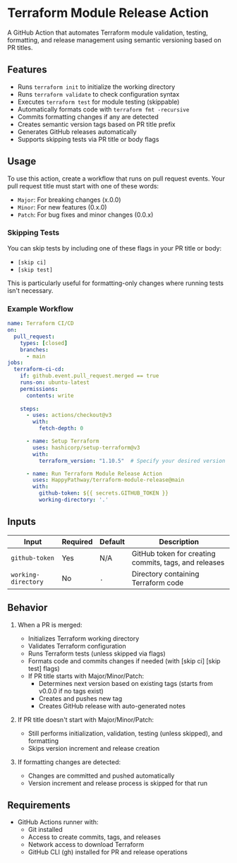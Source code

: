 # Terraform Module Release Action
A GitHub Action that automates Terraform module validation, testing, formatting, and release management using semantic versioning based on PR titles.

## Features
- Runs `terraform init` to initialize the working directory
- Runs `terraform validate` to check configuration syntax
- Executes `terraform test` for module testing (skippable)
- Automatically formats code with `terraform fmt -recursive`
- Commits formatting changes if any are detected
- Creates semantic version tags based on PR title prefix
- Generates GitHub releases automatically
- Supports skipping tests via PR title or body flags

## Usage
To use this action, create a workflow that runs on pull request events. Your pull request title must start with one of these words:
- `Major`: For breaking changes (x.0.0)
- `Minor`: For new features (0.x.0)
- `Patch`: For bug fixes and minor changes (0.0.x)

### Skipping Tests
You can skip tests by including one of these flags in your PR title or body:
- `[skip ci]`
- `[skip test]`

This is particularly useful for formatting-only changes where running tests isn't necessary.

### Example Workflow
```yaml
name: Terraform CI/CD
on:
  pull_request:
    types: [closed]
    branches:
      - main
jobs:
  terraform-ci-cd:
    if: github.event.pull_request.merged == true
    runs-on: ubuntu-latest
    permissions:
      contents: write
    
    steps:
      - uses: actions/checkout@v3
        with:
          fetch-depth: 0

      - name: Setup Terraform
        uses: hashicorp/setup-terraform@v3
        with:
          terraform_version: "1.10.5"  # Specify your desired version

      - name: Run Terraform Module Release Action
        uses: HappyPathway/terraform-module-release@main
        with:
          github-token: ${{ secrets.GITHUB_TOKEN }}
          working-directory: '.'
```

## Inputs

| Input | Required | Default | Description |
|-------|----------|---------|-------------|
| `github-token` | Yes | N/A | GitHub token for creating commits, tags, and releases |
| `working-directory` | No | `.` | Directory containing Terraform code |

## Behavior

1. When a PR is merged:
   - Initializes Terraform working directory
   - Validates Terraform configuration
   - Runs Terraform tests (unless skipped via flags)
   - Formats code and commits changes if needed (with [skip ci] [skip test] flags)
   - If PR title starts with Major/Minor/Patch:
     - Determines next version based on existing tags (starts from v0.0.0 if no tags exist)
     - Creates and pushes new tag
     - Creates GitHub release with auto-generated notes

2. If PR title doesn't start with Major/Minor/Patch:
   - Still performs initialization, validation, testing (unless skipped), and formatting
   - Skips version increment and release creation

3. If formatting changes are detected:
   - Changes are committed and pushed automatically
   - Version increment and release process is skipped for that run

## Requirements

- GitHub Actions runner with:
  - Git installed
  - Access to create commits, tags, and releases
  - Network access to download Terraform
  - GitHub CLI (gh) installed for PR and release operations